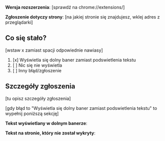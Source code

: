 **Wersja rozszerzenia**: [sprawdź na chrome://extensions/]

**Zgłoszenie dotyczy strony**: [na jakiej stronie się znajdujesz, wklej adres z przeglądarki]

## Co się stało?
[wstaw x zamiast spacji odpowiednie nawiasy]

1. [x] Wyświetla się dolny baner zamiast podswietlenia tekstu
2. [ ] Nic się nie wyświetla
3. [ ] Inny błąd/zgłoszenie

## Szczegóły zgłoszenia

[tu opisz szczegóły zgłoszenia]

[gdy błąd to "Wyświetla się dolny baner zamiast podswietlenia tekstu" to wypełnij poniższą sekcję]

**Tekst wyświetlany w dolnym banerze**: 

**Tekst na stronie, który nie został wykryty**: 
